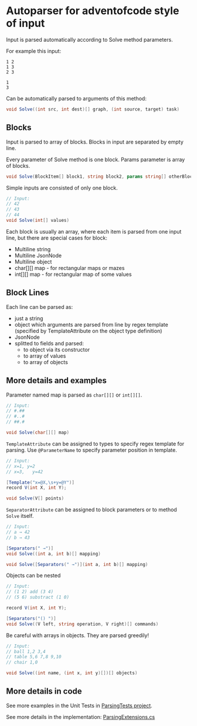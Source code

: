 ﻿# Autoparser for adventofcode style of input

Input is parsed automatically according to Solve method parameters.

For example this input:

```
1 2
1 3
2 3

1
3
```

Can be automatically parsed to arguments of this method:

```csharp
void Solve((int src, int dest)[] graph, (int source, target) task)
```

## Blocks

Input is parsed to array of blocks. Blocks in input are separated by empty line.

Every parameter of Solve method is one block.
Params parameter is array of blocks.

```csharp
void Solve(BlockItem[] block1, string block2, params string[] otherBlocks)
```

Simple inputs are consisted of only one block.

```csharp
// Input:
// 42
// 43
// 44
void Solve(int[] values)
```

Each block is usually an array, where each item is parsed from one input line,
but there are special cases for block:

* Multiline string
* Multiline JsonNode
* Multiline object
* char[][] map - for rectangular maps or mazes
* int[][] map - for rectangular map of some values

## Block Lines

Each line can be parsed as:

* just a string
* object which arguments are parsed from line by regex template  (specified by TemplateAttribute on the object type
  definition)
* JsonNode
* splitted to fields and parsed:
    * to object via its constructor
    * to array of values
    * to array of objects

## More details and examples

Parameter named map is parsed as `char[][]` or `int[][]`.

```csharp
// Input:
// #.##
// #..# 
// ##.# 

void Solve(char[][] map)
```

`TemplateAttribute` can be assigned to types to specify regex template for parsing.
Use `@ParameterName` to specify parameter position in template.

```csharp
// Input:
// x=1, y=2
// x=3,   y=42

[Template("x=@X,\s+y=@Y")]
record V(int X, int Y);

void Solve(V[] points)
```

`SeparatorAttribute` can be assigned to block parameters or to method `Solve` itself.

```csharp
// Input:
// a → 42
// b → 43

[Separators(" →")]
void Solve((int a, int b)[] mapping)

void Solve([Separators(" →")](int a, int b)[] mapping)

```

Objects can be nested

```csharp
// Input:
// (1 2) add (3 4) 
// (5 6) substract (1 0) 

record V(int X, int Y);

[Separators("() ")]
void Solve((V left, string operation, V right)[] commands)

```

Be careful with arrays in objects. They are parsed greedily!

```csharp
// Input:
// ball 1,2 3,4 
// table 5,6 7,8 9,10
// chair 1,0

void Solve((int name, (int x, int y)[])[] objects)
```

## More details in code

See more examples in the Unit Tests in [ParsingTests project](../ParsingTests/Tests.cs).

See more details in the implementation: [ParsingExtensions.cs](ParsingExtensions.cs)